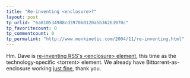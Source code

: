 ```yaml
---
title: "Re-inventing <enclosure>?"
layout: post
tp_urlid: "6a010534988cd3970b0120a5b36263970c"
tp_favoritecount: 0
tp_commentcount: 0
tp_permalink: "http://www.monkinetic.com/2004/11/re-inventing.html"
---
```

Hm. Dave is <a href="http://archive.scripting.com/2004/11/26#When:9:07:37AM">re-inventing RSS&#39;s &lt;enclosure&gt; element</a>, this time as the technology-specific &lt;torrent&gt; element. We already have Bittorrent-as-enclosure working <a href="http://www.evilgeniuschronicles.org/cgi-bin/blosxom.cgi/2004/11/18#041118_02">just fine</a>, thank you.
